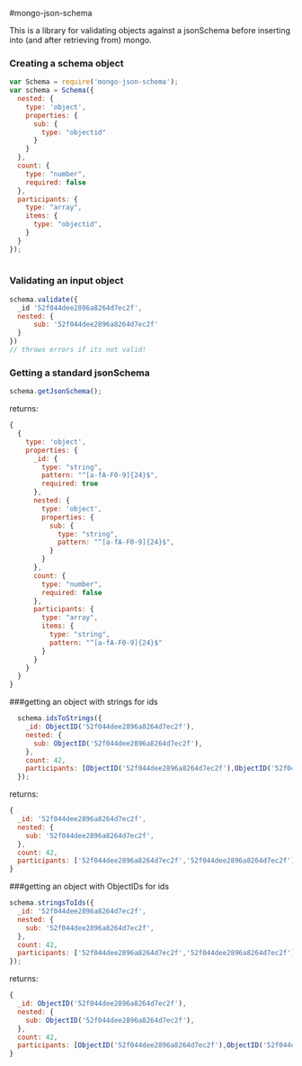 #mongo-json-schema

This is a library for validating objects against a jsonSchema before inserting into (and after retrieving from) mongo.
### Creating a schema object
```javascript  
var Schema = require('mongo-json-schema');
var schema = Schema({
  nested: {
    type: 'object',
    properties: {
      sub: {
        type: "objectid"
      }
    }
  },
  count: {
    type: "number",
    required: false
  },
  participants: {
    type: "array",
    items: {
      type: "objectid",
    }
  }
});
  
```

### Validating an input object
```javascript
schema.validate({
  _id '52f044dee2896a8264d7ec2f',
  nested: {
      sub: '52f044dee2896a8264d7ec2f'
  }
})
// throws errors if its not valid!
```

### Getting a standard jsonSchema
```javascript
schema.getJsonSchema();
```

returns:
```javascript
{
  {
    type: 'object',
    properties: {
      _id: {
        type: "string",
        pattern: "^[a-fA-F0-9]{24}$",
        required: true
      },
      nested: {
        type: 'object',
        properties: {
          sub: {
            type: "string",
            pattern: "^[a-fA-F0-9]{24}$",
          }
        }
      },
      count: {
        type: "number",
        required: false
      },
      participants: {
        type: "array",
        items: {
          type: "string",
          pattern: "^[a-fA-F0-9]{24}$"
        }
      }
    }
  }
}
```
###getting an object with strings for ids
```javascript
  schema.idsToStrings({
    _id: ObjectID('52f044dee2896a8264d7ec2f'),
    nested: {
      sub: ObjectID('52f044dee2896a8264d7ec2f'),
    },
    count: 42,
    participants: [ObjectID('52f044dee2896a8264d7ec2f'),ObjectID('52f044dee2896a8264d7ec2f')]
  });
```
returns:
```javascript
{
  _id: '52f044dee2896a8264d7ec2f',
  nested: {
    sub: '52f044dee2896a8264d7ec2f',
  },
  count: 42,
  participants: ['52f044dee2896a8264d7ec2f','52f044dee2896a8264d7ec2f']
}
```

###getting an object with ObjectIDs for ids
```javascript
schema.stringsToIds({
  _id: '52f044dee2896a8264d7ec2f',
  nested: {
    sub: '52f044dee2896a8264d7ec2f',
  },
  count: 42,
  participants: ['52f044dee2896a8264d7ec2f','52f044dee2896a8264d7ec2f']
});
```
returns:
```javascript
{
  _id: ObjectID('52f044dee2896a8264d7ec2f'),
  nested: {
    sub: ObjectID('52f044dee2896a8264d7ec2f'),
  },
  count: 42,
  participants: [ObjectID('52f044dee2896a8264d7ec2f'),ObjectID('52f044dee2896a8264d7ec2f')]
}
```



